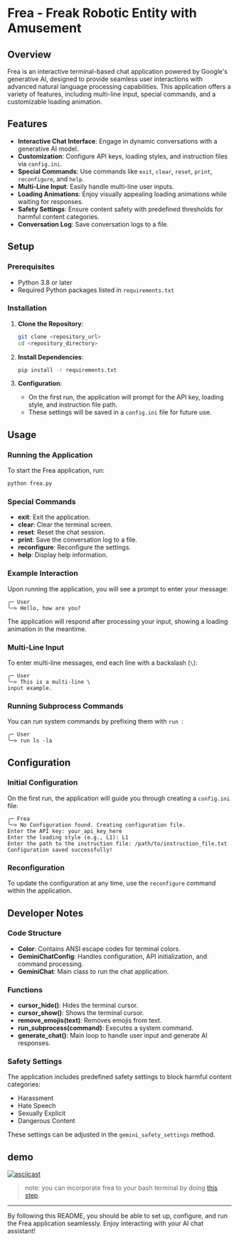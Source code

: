 # Frea - Freak Robotic Entity with Amusement

## Overview

Frea is an interactive terminal-based chat application powered by Google's generative AI, designed to provide seamless user interactions with advanced natural language processing capabilities. This application offers a variety of features, including multi-line input, special commands, and a customizable loading animation.

## Features

- **Interactive Chat Interface**: Engage in dynamic conversations with a generative AI model.
- **Customization**: Configure API keys, loading styles, and instruction files via `config.ini`.
- **Special Commands**: Use commands like `exit`, `clear`, `reset`, `print`, `reconfigure`, and `help`.
- **Multi-Line Input**: Easily handle multi-line user inputs.
- **Loading Animations**: Enjoy visually appealing loading animations while waiting for responses.
- **Safety Settings**: Ensure content safety with predefined thresholds for harmful content categories.
- **Conversation Log**: Save conversation logs to a file.

## Setup

### Prerequisites

- Python 3.8 or later
- Required Python packages listed in `requirements.txt`

### Installation

1. **Clone the Repository**:
    ```bash
    git clone <repository_url>
    cd <repository_directory>
    ```

2. **Install Dependencies**:
    ```bash
    pip install -r requirements.txt
    ```

3. **Configuration**:
    - On the first run, the application will prompt for the API key, loading style, and instruction file path.
    - These settings will be saved in a `config.ini` file for future use.

## Usage

### Running the Application

To start the Frea application, run:

```bash
python frea.py
```

### Special Commands

- **exit**: Exit the application.
- **clear**: Clear the terminal screen.
- **reset**: Reset the chat session.
- **print**: Save the conversation log to a file.
- **reconfigure**: Reconfigure the settings.
- **help**: Display help information.

### Example Interaction

Upon running the application, you will see a prompt to enter your message:

```plaintext
╭─ User
╰─> Hello, how are you?
```

The application will respond after processing your input, showing a loading animation in the meantime.

### Multi-Line Input

To enter multi-line messages, end each line with a backslash (`\`):

```plaintext
╭─ User
╰─> This is a multi-line \
input example.
```

### Running Subprocess Commands

You can run system commands by prefixing them with `run `:

```plaintext
╭─ User
╰─> run ls -la
```

## Configuration

### Initial Configuration

On the first run, the application will guide you through creating a `config.ini` file:

```plaintext
╭─ Frea
╰─> No Configuration found. Creating configuration file.
Enter the API key: your_api_key_here
Enter the loading style (e.g., L1): L1
Enter the path to the instruction file: /path/to/instruction_file.txt
Configuration saved successfully!
```

### Reconfiguration

To update the configuration at any time, use the `reconfigure` command within the application.

## Developer Notes

### Code Structure

- **Color**: Contains ANSI escape codes for terminal colors.
- **GeminiChatConfig**: Handles configuration, API initialization, and command processing.
- **GeminiChat**: Main class to run the chat application.

### Functions

- **cursor_hide()**: Hides the terminal cursor.
- **cursor_show()**: Shows the terminal cursor.
- **remove_emojis(text)**: Removes emojis from text.
- **run_subprocess(command)**: Executes a system command.
- **generate_chat()**: Main loop to handle user input and generate AI responses.

### Safety Settings

The application includes predefined safety settings to block harmful content categories:

- Harassment
- Hate Speech
- Sexually Explicit
- Dangerous Content

These settings can be adjusted in the `gemini_safety_settings` method.

## demo

[![asciicast](https://asciinema.org/a/WBjtnAb4HIPa2w3oMiIJsfeB1.svg)](https://asciinema.org/a/WBjtnAb4HIPa2w3oMiIJsfeB1)

> note:
> you can incorporate frea to your bash terminal by doing [this step](alias.md).

---

By following this README, you should be able to set up, configure, and run the Frea application seamlessly. Enjoy interacting with your AI chat assistant!
